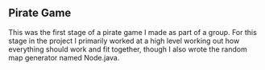 ## Pirate Game

This was the first stage of a pirate game I made as part of a group. For this stage in the project I primarily worked at a high level working out how everything should work and fit together, though I also wrote the random map generator named Node.java.
